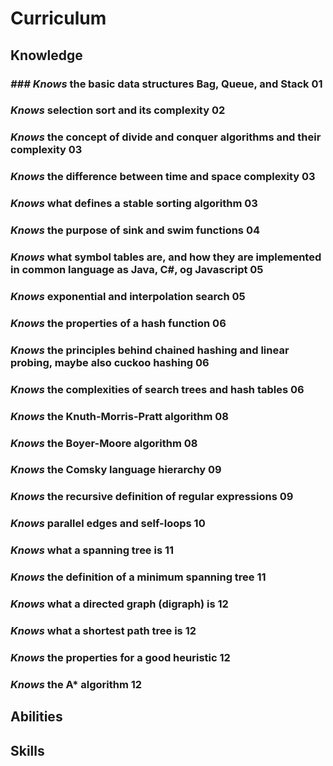 # Curriculum

## Knowledge

### _### _Knows__ the basic data structures Bag, Queue, and Stack	01
### _Knows_ selection sort and its complexity	02
### _Knows_ the concept of divide and conquer algorithms and their complexity	03
### _Knows_ the difference between time and space complexity	03
### _Knows_ what defines a stable sorting algorithm	03
### _Knows_ the purpose of sink and swim functions	04
### _Knows_ what symbol tables are, and how they are implemented in common language as Java, C#, og Javascript	05
### _Knows_ exponential and interpolation search	05
### _Knows_ the properties of a hash function	06
### _Knows_ the principles behind chained hashing and linear probing, maybe also cuckoo hashing	06
### _Knows_ the complexities of search trees and hash tables	06
### _Knows_ the Knuth-Morris-Pratt algorithm	08
### _Knows_ the Boyer-Moore algorithm	08
### _Knows_ the Comsky language hierarchy	09
### _Knows_ the recursive definition of regular expressions	09
### _Knows_ parallel edges and self-loops	10
### _Knows_ what a spanning tree is	11
### _Knows_ the definition of a minimum spanning tree	11
### _Knows_ what a directed graph (digraph) is	12
### _Knows_ what a shortest path tree is	12
### _Knows_ the properties for a good heuristic	12
### _Knows_ the A* algorithm	12

## Abilities

## Skills